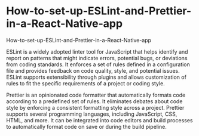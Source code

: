 # How-to-set-up-ESLint-and-Prettier-in-a-React-Native-app
How-to-set-up-ESLint-and-Prettier-in-a-React-Native-app

ESLint is a widely adopted linter tool for JavaScript that helps identify and report on patterns that might indicate errors, potential bugs, or deviations from coding standards. It enforces a set of rules defined in a configuration file and provides feedback on code quality, style, and potential issues. ESLint supports extensibility through plugins and allows customization of rules to fit the specific requirements of a project or coding style.

Prettier is an opinionated code formatter that automatically formats code according to a predefined set of rules. It eliminates debates about code style by enforcing a consistent formatting style across a project. Prettier supports several programming languages, including JavaScript, CSS, HTML, and more. It can be integrated into code editors and build processes to automatically format code on save or during the build pipeline.

